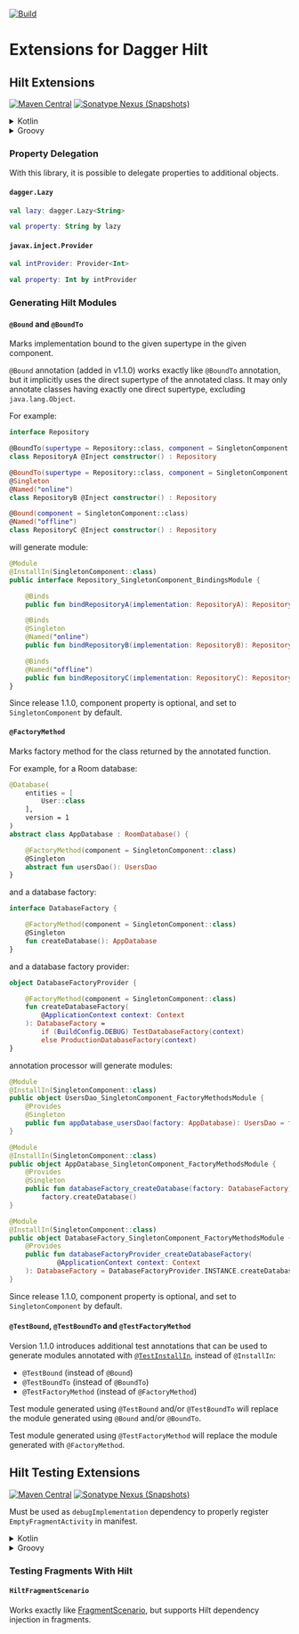 [![Build](https://github.com/sczerwinski/android-hilt/workflows/Build/badge.svg)][ci-build]

# Extensions for Dagger Hilt

## Hilt Extensions

[![Maven Central](https://img.shields.io/maven-central/v/it.czerwinski.android.hilt/hilt-extensions)][hilt-extensions-release]
[![Sonatype Nexus (Snapshots)](https://img.shields.io/nexus/s/it.czerwinski.android.hilt/hilt-extensions?server=https%3A%2F%2Foss.sonatype.org)][hilt-extensions-snapshot]

<details>
  <summary>Kotlin</summary>

  ```kotlin
  dependencies {
      implementation("com.google.dagger:hilt-android:2.45")
      implementation("it.czerwinski.android.hilt:hilt-extensions:[VERSION]")

      // Using kapt:
      kapt("it.czerwinski.android.hilt:hilt-processor:[VERSION]")

      // Using KSP (recommended):
      ksp("it.czerwinski.android.hilt:hilt-processor-ksp:[VERSION]")
  }
  ```
</details>

<details>
  <summary>Groovy</summary>

  ```groovy
  dependencies {
      implementation 'com.google.dagger:hilt-android:2.45'
      implementation 'it.czerwinski.android.hilt:hilt-extensions:[VERSION]'

      // Using kapt:
      kapt 'it.czerwinski.android.hilt:hilt-processor:[VERSION]'

      // Using KSP (recommended):
      ksp 'it.czerwinski.android.hilt:hilt-processor-ksp:[VERSION]'
  }
  ```
</details>

### Property Delegation

With this library, it is possible to delegate properties to additional objects.

#### `dagger.Lazy`

```kotlin
val lazy: dagger.Lazy<String>

val property: String by lazy
```

#### `javax.inject.Provider`

```kotlin
val intProvider: Provider<Int>

val property: Int by intProvider
```

### Generating Hilt Modules

#### `@Bound` and `@BoundTo`
Marks implementation bound to the given supertype in the given component.

`@Bound` annotation (added in v1.1.0) works exactly like `@BoundTo` annotation,
but it implicitly uses the direct supertype of the annotated class. It may only
annotate classes having exactly one direct supertype, excluding `java.lang.Object`. 

For example:
```kotlin
interface Repository

@BoundTo(supertype = Repository::class, component = SingletonComponent::class)
class RepositoryA @Inject constructor() : Repository

@BoundTo(supertype = Repository::class, component = SingletonComponent::class)
@Singleton
@Named("online")
class RepositoryB @Inject constructor() : Repository

@Bound(component = SingletonComponent::class)
@Named("offline")
class RepositoryC @Inject constructor() : Repository
```
will generate module:
```kotlin
@Module
@InstallIn(SingletonComponent::class)
public interface Repository_SingletonComponent_BindingsModule {

    @Binds
    public fun bindRepositoryA(implementation: RepositoryA): Repository

    @Binds
    @Singleton
    @Named("online")
    public fun bindRepositoryB(implementation: RepositoryB): Repository

    @Binds
    @Named("offline")
    public fun bindRepositoryC(implementation: RepositoryC): Repository
}
```

Since release 1.1.0, component property is optional, and set to `SingletonComponent` by default.

#### `@FactoryMethod`
Marks factory method for the class returned by the annotated function.

For example, for a Room database:
```kotlin
@Database(
    entities = [
        User::class
    ],
    version = 1
)
abstract class AppDatabase : RoomDatabase() {

    @FactoryMethod(component = SingletonComponent::class)
    @Singleton
    abstract fun usersDao(): UsersDao
}
```
and a database factory:
```kotlin
interface DatabaseFactory {

    @FactoryMethod(component = SingletonComponent::class)
    @Singleton
    fun createDatabase(): AppDatabase
}
```
and a database factory provider:
```kotlin
object DatabaseFactoryProvider {

    @FactoryMethod(component = SingletonComponent::class)
    fun createDatabaseFactory(
        @ApplicationContext context: Context
    ): DatabaseFactory =
        if (BuildConfig.DEBUG) TestDatabaseFactory(context)
        else ProductionDatabaseFactory(context)
}
```
annotation processor will generate modules:
```kotlin
@Module
@InstallIn(SingletonComponent::class)
public object UsersDao_SingletonComponent_FactoryMethodsModule {
    @Provides
    @Singleton
    public fun appDatabase_usersDao(factory: AppDatabase): UsersDao = factory.usersDao()
}
```
```kotlin
@Module
@InstallIn(SingletonComponent::class)
public object AppDatabase_SingletonComponent_FactoryMethodsModule {
    @Provides
    @Singleton
    public fun databaseFactory_createDatabase(factory: DatabaseFactory): AppDatabase =
        factory.createDatabase()
}
```
```kotlin
@Module
@InstallIn(SingletonComponent::class)
public object DatabaseFactory_SingletonComponent_FactoryMethodsModule {
    @Provides
    public fun databaseFactoryProvider_createDatabaseFactory(
            @ApplicationContext context: Context
    ): DatabaseFactory = DatabaseFactoryProvider.INSTANCE.createDatabaseFactory(context)
}
```

Since release 1.1.0, component property is optional, and set to `SingletonComponent` by default.

#### `@TestBound`, `@TestBoundTo` and `@TestFactoryMethod`

Version 1.1.0 introduces additional test annotations that can be used to generate modules
annotated with [`@TestInstallIn`][TestInstallIn], instead of `@InstallIn`:
- `@TestBound` (instead of `@Bound`)
- `@TestBoundTo` (instead of `@BoundTo`)
- `@TestFactoryMethod` (instead of `@FactoryMethod`)

Test module generated using `@TestBound` and/or `@TestBoundTo` will replace the module generated using
`@Bound` and/or `@BoundTo`.

Test module generated using `@TestFactoryMethod` will replace the module generated with `@FactoryMethod`.

## Hilt Testing Extensions

[![Maven Central](https://img.shields.io/maven-central/v/it.czerwinski.android.hilt/hilt-fragment-testing)][hilt-fragment-testing-release]
[![Sonatype Nexus (Snapshots)](https://img.shields.io/nexus/s/it.czerwinski.android.hilt/hilt-fragment-testing?server=https%3A%2F%2Foss.sonatype.org)][hilt-fragment-testing-snapshot]

Must be used as `debugImplementation` dependency to properly register `EmptyFragmentActivity` in manifest.

<details>
  <summary>Kotlin</summary>

  ```kotlin
  dependencies {
      implementation("com.google.dagger:hilt-android:2.45")

      androidTestImplementation("androidx.test:runner:1.5.2")
      debugImplementation("it.czerwinski.android.hilt:hilt-fragment-testing:[VERSION]")
  }
  ```
</details>

<details>
  <summary>Groovy</summary>

  ```groovy
  dependencies {
      implementation 'com.google.dagger:hilt-android:2.45'

      androidTestImplementation 'androidx.test:runner:1.5.2'
      debugImplementation 'it.czerwinski.android.hilt:hilt-fragment-testing:[VERSION]'
  }
  ```
</details>

### Testing Fragments With Hilt

#### `HiltFragmentScenario`
Works exactly like [FragmentScenario], but supports Hilt dependency injection in fragments.


[ci-build]: https://github.com/sczerwinski/android-hilt/actions?query=workflow%3ABuild
[hilt-extensions-release]: https://repo1.maven.org/maven2/it/czerwinski/android/hilt/hilt-extensions/
[hilt-extensions-snapshot]: https://oss.sonatype.org/content/repositories/snapshots/it/czerwinski/android/hilt/hilt-extensions/
[hilt-fragment-testing-release]: https://repo1.maven.org/maven2/it/czerwinski/android/hilt/hilt-fragment-testing/
[hilt-fragment-testing-snapshot]: https://oss.sonatype.org/content/repositories/snapshots/it/czerwinski/android/hilt/hilt-fragment-testing/

[FragmentScenario]: https://developer.android.com/guide/fragments/test
[TestInstallIn]: https://dagger.dev/hilt/testing#testinstallin
